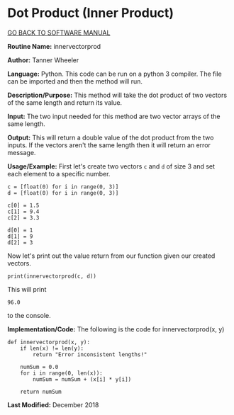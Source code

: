 # Dot Product (Inner Product)

[GO BACK TO SOFTWARE MANUAL](https://tannerwheeler.github.io/math4610/softwareManual/softwareManual)

**Routine Name:** innervectorprod

**Author:** Tanner Wheeler

**Language:** Python. This code can be run on a python 3 compiler. The file can be imported and then the method will run.

**Description/Purpose:** This method will take the dot product of two vectors of the same length and return its value.

**Input:** The two input needed for this method are two vector arrays of the same length.

**Output:** This will return a double value of the dot product from the two inputs.  If the vectors aren't the same length then it will return an error message.

**Usage/Example:** 
First let's create two vectors `c` and `d` of size 3 and set each element to a specific number.
```
c = [float(0) for i in range(0, 3)]
d = [float(0) for i in range(0, 3)]

c[0] = 1.5
c[1] = 9.4
c[2] = 3.3

d[0] = 1
d[1] = 9
d[2] = 3
```
Now let's print out the value return from our function given our created vectors.
```
print(innervectorprod(c, d))
```
This will print
```
96.0
```
to the console.

**Implementation/Code:** The following is the code for innervectorprod(x, y)
```
def innervectorprod(x, y):
    if len(x) != len(y):
        return "Error inconsistent lengths!"
    
    numSum = 0.0
    for i in range(0, len(x)):
        numSum = numSum + (x[i] * y[i])
        
    return numSum
```

**Last Modified:** December 2018

